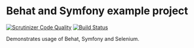 Behat and Symfony example project
=============

[![Scrutinizer Code Quality](https://scrutinizer-ci.com/g/yhoiseth/behat_symfony/badges/quality-score.png?b=master)](https://scrutinizer-ci.com/g/yhoiseth/behat_symfony/?branch=master)
[![Build Status](https://scrutinizer-ci.com/g/yhoiseth/behat_symfony/badges/build.png?b=master)](https://scrutinizer-ci.com/g/yhoiseth/behat_symfony/build-status/master)

Demonstrates usage of Behat, Symfony and Selenium.
